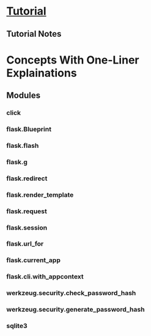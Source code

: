 # [Tutorial](https://flask.palletsprojects.com/en/1.1.x/tutorial/static/)

## Tutorial Notes


# Concepts With One-Liner Explainations

## Modules

### click

### flask.Blueprint

### flask.flash

### flask.g

### flask.redirect

### flask.render\_template

### flask.request

### flask.session

### flask.url\_for

### flask.current\_app

### flask.cli.with\_appcontext

### werkzeug.security.check\_password\_hash

### werkzeug.security.generate\_password\_hash

### sqlite3
